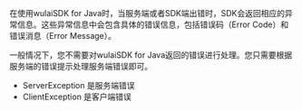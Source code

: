 在使用wulaiSDK for Java时，当服务端或者SDK端出错时，SDK会返回相应的异常信息。这些异常信息中会包含具体的错误信息，包括错误码（Error Code）和错误消息（Error Message）。

一般情况下，您不需要对wulaiSDK for Java返回的错误进行处理。您只需要根据服务端的错误提示处理服务端错误即可。

* ServerException 是服务端错误
* ClientException 是客户端错误

